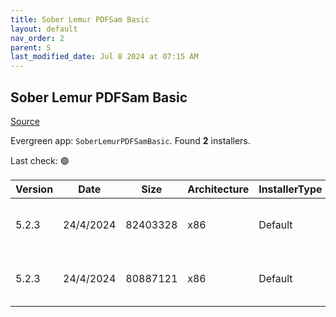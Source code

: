 ```yaml
---
title: Sober Lemur PDFSam Basic
layout: default
nav_order: 2
parent: S
last_modified_date: Jul 8 2024 at 07:15 AM
---
```


## Sober Lemur PDFSam Basic

[Source](https://pdfsam.org/pdfsam-basic/)

Evergreen app: `SoberLemurPDFSamBasic`. Found **2** installers.

Last check: 🟢

| Version | Date      | Size     | Architecture | InstallerType | Type | URI                                                                                                                                                                          |
| ------- | --------- | -------- | ------------ | ------------- | ---- | ---------------------------------------------------------------------------------------------------------------------------------------------------------------------------- |
| 5.2.3   | 24/4/2024 | 82403328 | x86          | Default       | msi  | [https://github.com/torakiki/pdfsam/releases/download/v5.2.3/pdfsam-5.2.3.msi](https://github.com/torakiki/pdfsam/releases/download/v5.2.3/pdfsam-5.2.3.msi)                 |
| 5.2.3   | 24/4/2024 | 80887121 | x86          | Default       | zip  | [https://github.com/torakiki/pdfsam/releases/download/v5.2.3/pdfsam-5.2.3-windows.zip](https://github.com/torakiki/pdfsam/releases/download/v5.2.3/pdfsam-5.2.3-windows.zip) |
